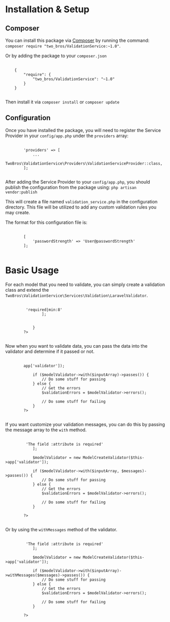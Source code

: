 # Installation & Setup

## Composer
You can install this package via <a href="getcomposer.org">Composer</a> by running the command: `composer require "two_bros/ValidationService:~1.0"`.

Or by adding the package to your `composer.json`
<pre>
    <code>
    {
        "require": {
            "two_bros/ValidationService": "~1.0"
        }
    }
    </code>
</pre>

Then install it via `composer install` or `composer update`

## Configuration
Once you have installed the package, you will need to register the Service Provider in your `config/app.php` under the `providers` array:
<pre>
    <code>
        'providers' => [
            ...
            TwoBros\ValidationService\Providers\ValidationServiceProvider::class,
        ];
    </code>
</pre>

After adding the Service Provider to your `config/app.php`, you should publish the configuration from the package using: `php artisan vendor:publish`

This will create a file named `validation_service.php` in the configuration directory. This file will be utilized to add any custom validation rules you may create.

The format for this configuration file is:
<pre>
    <code>
        [
            'passwordStrength' => 'User@passwordStrength'
        ];
    </code>
</pre>

# Basic Usage

For each model that you need to validate, you can simply create a validation class and extend the `TwoBros\ValidationService\Services\Validation\LaravelValidator`.

<pre>
    <code>
        <?php
            use TwoBros\ValidationService\Services\Validation\LaravelValidator;
            
            class ModelCreateValidator extends LaravelValidator
            {
                protected $rules = [
                    'name' => 'required|min:8'
                ];
                
                
            }
        ?>
    </code>
</pre>

Now when you want to validate data, you can pass the data into the validator and determine if it passed or not.

<pre>
    <code>
        <?php
            $modelValidator = new ModelCreateValidator($this->app['validator']);
            
            if ($modelValidator->with($inputArray)->passes()) {
                // Do some stuff for passing
            } else {
                // Get the errors
                $validationErrors = $modelValidator->errors();
                
                // Do some stuff for failing
            }
        ?>
    </code>
</pre>

If you want customize your validation messages, you can do this by passing the message array to the `with` method.

<pre>
    <code>
        <?php
            $messages = [
                'required' => 'The field :attribute is required'
            ];
            
            $modelValidator = new ModelCreateValidator($this->app['validator']);
            
            if ($modelValidator->with($inputArray, $messages)->passes()) {
                // Do some stuff for passing
            } else {
                // Get the errors
                $validationErrors = $modelValidator->errors();
                
                // Do some stuff for failing
            }
            
        ?>
    </code>
</pre>

Or by using the `withMessages` method of the validator.

<pre>
    <code>
        <?php
            $messages = [
                'required' => 'The field :attribute is required'
            ];
            
            $modelValidator = new ModelCreateValidator($this->app['validator']);
            
            if ($modelValidator->with($inputArray)->withMessages($messages)->passes()) {
                // Do some stuff for passing
            } else {
                // Get the errors
                $validationErrors = $modelValidator->errors();
                
                // Do some stuff for failing
            }
            
        ?>
    </code>
</pre>
